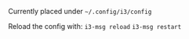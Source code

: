 Currently placed under `~/.config/i3/config`

Reload the config with:
`i3-msg reload`
`i3-msg restart`
